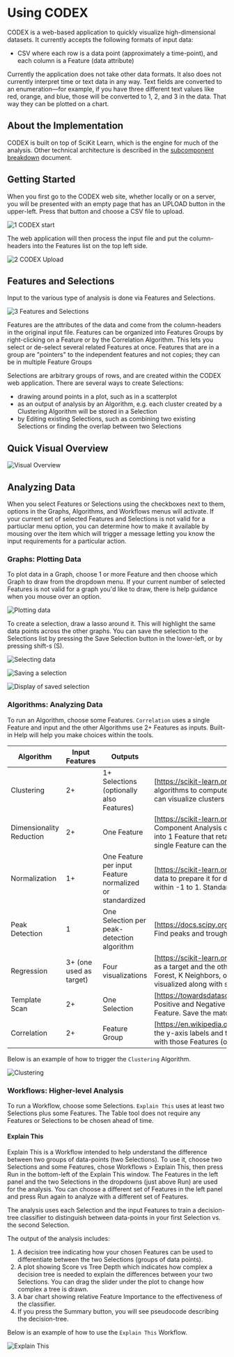 ﻿# Using CODEX

CODEX is a web-based application to quickly visualize high-dimensional datasets. It currently accepts the following formats of input data:
- CSV where each row is a data point (approximately a time-point), and each column is a Feature (data attribute)

Currently the application does not take other data formats. It also does not currently interpret time or text data in any way. Text fields are converted to an enumeration—for example, if you have three different text values like red, orange, and blue, those will be converted to 1, 2, and 3 in the data. That way they can be plotted on a chart.

## About the Implementation

CODEX is built on top of SciKit Learn, which is the engine for much of the analysis. Other technical architecture is described in the [subcomponent breakdown](../subcomponent_breakdown.md) document.

## Getting Started

When you first go to the CODEX web site, whether locally or on a server, you will be presented with an empty page that has an UPLOAD button in the upper-left. Press that button and choose a CSV file to upload.

![1 CODEX start](user_guide_images/1-codex-start.png)

The web application will then process the input file and put the column-headers into the Features list on the top left side.

![2 CODEX Upload](user_guide_images/2-file-uploaded.png)

## Features and Selections

Input to the various type of analysis is done via Features and Selections.

![3 Features and Selections](user_guide_images/3-features-selections.png)

Features are the attributes of the data and come from the column-headers in the original input file. Features can be organized into Features Groups by right-clicking on a Feature or by the Correlation Algorithm. This lets you select or de-select several related Features at once. Features that are in a group are "pointers" to the independent features and not copies; they can be in multiple Feature Groups

Selections are arbitrary groups of rows, and are created within the CODEX web application. There are several ways to create Selections:
- drawing around points in a plot, such as in a scatterplot
- as an output of analysis by an Algorithm, e.g. each cluster created by a Clustering Algorithm will be stored in a Selection
- by Editing existing Selections, such as combining two existing Selections or finding the overlap between two Selections

## Quick Visual Overview
![Visual Overview](user_guide_images/codex-overview.png)

## Analyzing Data

When you select Features or Selections using the checkboxes next to them, options in the Graphs, Algorithms, and Workflows menus will activate. If your current set of selected Features and Selections is not valid for a partiuclar menu option, you can determine how to make it available by mousing over the item which will trigger a message letting you know the input requirements for a particular action.

### Graphs: Plotting Data

To plot data in a Graph, choose 1 or more Feature and then choose which Graph to draw from the dropdown menu. If your current number of selected Features is not valid for a graph you'd like to draw, there is help guidance when you mouse over an option.

![Plotting data](user_guide_images/4-plotting-data.png)

To create a selection, draw a lasso around it. This will highlight the same data points across the other graphs. You can save the selection to the Selections list by pressing the Save Selection button in the lower-left, or by pressing shift-s (S).

![Selecting data](user_guide_images/select-lasso-draw.png)

![Saving a selection](user_guide_images/select-lasso-display.png)

![Display of saved selection](user_guide_images/selection-saved.png)

### Algorithms: Analyzing Data

To run an Algorithm, choose some Features. `Correlation` uses a single Feature and input and the other Algorithms use 2+ Features as inputs. Built-in Help will help you make choices within the tools.

| Algorithm | Input Features | Outputs | Summary |
| --- | --- | --- | --- |
| Clustering | 2+  | 1+ Selections (optionally also Features) | [https://scikit-learn.org/stable/modules/clustering.html] Use various clustering algorithms to compute high-dimensional similarity of rows using multiple Features; can visualize clusters in a scatter plot using princple component analysis (PCA) | 
| Dimensionality Reduction	| 2+		| One Feature	| [https://scikit-learn.org/stable/modules/unsupervised_reduction.html] Use Principle Component Analysis or Independent Component Analysis to reduce 2+ Features into 1 Feature that retains properties of the higher-dimensional information. The single Feature can then be plotted etc. |
| Normalization	| 1+		| One Feature per input Feature normalized or standardized	| [https://scikit-learn.org/stable/modules/preprocessing.html] Processes Feature data to prepare it for downstream algorithms. Normalization will rescale values within -1 to 1. Standardization will rescale values to have zero mean. |
| Peak Detection	| 1		| One Selection per peak-detection algorithm	| [https://docs.scipy.org/doc/scipy/reference/generated/scipy.signal.find_peaks.html] Find peaks and troughs in data based on various methods. |
| Regression	| 3+ (one used as target)		| Four visualizations	| [https://scikit-learn.org/stable/modules/tree.html#regression] One Feature is used as a target and the other Features are used by each method (Decision Tree, Random Forest, K Neighbors, or Linear) to estimate the target value. Target vs estimate is visualized along with some statistics. |
| Template Scan	| 2+		| One Selection	| [https://towardsdatascience.com/dynamic-time-warping-3933f25fcdd] Highlight Positive and Negative patterns on 1+ Feature and find that pattern in a holdout Feature. Save the matched locations in the holdout Feature as a Selection. |
| Correlation	| 2+		| Feature Group	| [https://en.wikipedia.org/wiki/Correlation_coefficient] Select Features by clicking the y-axis labels and then press Add Selected to Group to create a Feature Group with those Features (or add them to an existing group). |

Below is an example of how to trigger the `Clustering` Algorithm.

![Clustering](user_guide_images/5-algorithms-clustering.png)

### Workflows: Higher-level Analysis

To run a Workflow, choose some Selections. `Explain This` uses at least two Selections plus some Features. The Table tool does not require any Features or Selections to be chosen ahead of time.

#### Explain This
Explain This is a Workflow intended to help understand the difference between two groups of data-points (two Selections). To use it, choose two Selections and some Features, chose Workflows > Explain This, then press Run in the bottom-left of the Explain This window. The Features in the left panel and the two Selections in the dropdowns (just above Run) are used for the analysis. You can choose a different set of Features in the left panel and press Run again to analyze with a different set of Features.

The analysis uses each Selection and the input Features to train a decision-tree classifier to distinguish between data-points in your first Selection vs. the second Selection.

The output of the analysis includes:
1. A decision tree indicating how your chosen Features can be used to differentiate between the two Selections (groups of data points).
2. A plot showing Score vs Tree Depth which indicates how complex a decision tree is needed to explain the differences between your two Selections. You can drag the slider under the plot to change how complex a tree is drawn.
3. A bar chart showing relative Feature Importance to the effectiveness of the classifier.
4. If you press the Summary button, you will see pseudocode describing the decision-tree.

Below is an example of how to use the `Explain This` Workflow.

![Explain This](user_guide_images/6-explain-this.png)